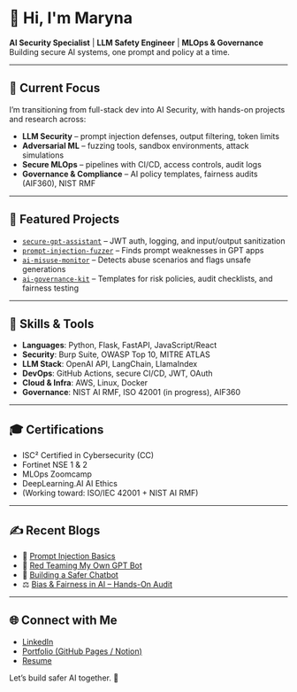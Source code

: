 # 👋 Hi, I'm Maryna

**AI Security Specialist** | **LLM Safety Engineer** | **MLOps & Governance**  
Building secure AI systems, one prompt and policy at a time.

---

## 🔐 Current Focus

I’m transitioning from full-stack dev into AI Security, with hands-on projects and research across:

- **LLM Security** – prompt injection defenses, output filtering, token limits  
- **Adversarial ML** – fuzzing tools, sandbox environments, attack simulations  
- **Secure MLOps** – pipelines with CI/CD, access controls, audit logs  
- **Governance & Compliance** – AI policy templates, fairness audits (AIF360), NIST RMF

---

## 🧪 Featured Projects

- [`secure-gpt-assistant`](https://github.com/cavilosa/secure-gpt-assistant) – JWT auth, logging, and input/output sanitization  
- [`prompt-injection-fuzzer`](https://github.com/cavilosa/prompt-injection-fuzzer) – Finds prompt weaknesses in GPT apps  
- [`ai-misuse-monitor`](https://github.com/cavilosa/ai-misuse-monitor) – Detects abuse scenarios and flags unsafe generations  
- [`ai-governance-kit`](https://github.com/cavilosa/ai-governance-kit) – Templates for risk policies, audit checklists, and fairness testing

---

## 🧠 Skills & Tools

- **Languages**: Python, Flask, FastAPI, JavaScript/React  
- **Security**: Burp Suite, OWASP Top 10, MITRE ATLAS  
- **LLM Stack**: OpenAI API, LangChain, LlamaIndex  
- **DevOps**: GitHub Actions, secure CI/CD, JWT, OAuth  
- **Cloud & Infra**: AWS, Linux, Docker  
- **Governance**: NIST AI RMF, ISO 42001 (in progress), AIF360

---

## 🎓 Certifications

- ISC² Certified in Cybersecurity (CC)  
- Fortinet NSE 1 & 2  
- MLOps Zoomcamp  
- DeepLearning.AI AI Ethics  
- (Working toward: ISO/IEC 42001 + NIST AI RMF)

---

## ✍️ Recent Blogs

- 🧠 [Prompt Injection Basics](#)  
- 🧰 [Red Teaming My Own GPT Bot](#)  
- 🧼 [Building a Safer Chatbot](#)  
- ⚖️ [Bias & Fairness in AI – Hands-On Audit](#)

---

## 🌐 Connect with Me

- [LinkedIn](https://linkedin.com/in/yourname)  
- [Portfolio (GitHub Pages / Notion)](#)  
- [Resume](#)

Let’s build safer AI together. 🚀
